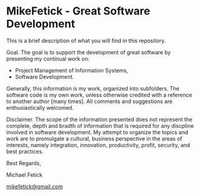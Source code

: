 # MikeFetick - Great Software Development
This is a brief description of what you will find in this repository. 

Goal. The goal is to support the development of great software by presenting my continual work on:
 - Project Management of Information Systems,
 - Software Development.

Generally, this information is my work, organized into subfolders. The software code is my own work, unless otherwise credited with a reference to another author [many times]. All comments and suggestions are enthusiastically welcomed.

Disclaimer. The scope of the information presented does not represent the complete, depth and bradth of information that is required for any discpline involved in software development. My attempt to organize the topics and work are to promulgate a cultural, business perspective in the areas of interests, namely integration, innovation, productivity, profit, security, and best practices.

Best Regards,

Michael Fetick

mikefetick@gmail.com
